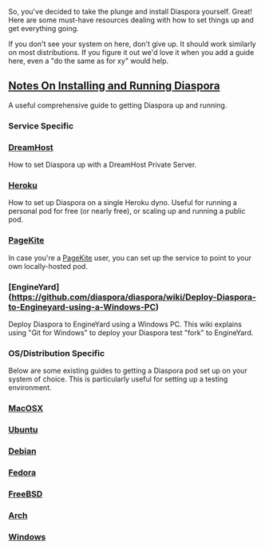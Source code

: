 So, you've decided to take the plunge and install Diaspora yourself. Great! Here are some must-have resources dealing with how to set things up and get everything going. 

If you don't see your system on here, don't give up. It should work similarly on most distributions. If you figure it out we'd love it when you add a guide here, even a "do the same as for xy" would help.

## [Notes On Installing and Running Diaspora](https://github.com/diaspora/diaspora/wiki/Notes-on-Installing-and-Running-Diaspora)
A useful comprehensive guide to getting Diaspora up and running.

### Service Specific

### [DreamHost](https://github.com/diaspora/diaspora/wiki/Installing-on-dreamhost)
How to set Diaspora up with a DreamHost Private Server.

### [Heroku](https://github.com/diaspora/diaspora/wiki/Installing-on-heroku)
How to set up Diaspora on a single Heroku dyno. Useful for running a personal pod for free (or nearly free), or scaling up and running a public pod.

### [PageKite](https://github.com/diaspora/diaspora/wiki/How-to-Use-Pagekite-to-Link-Your-Own-Domain-Name-to-a-Local-Network-Diaspora-Pod)
In case you're a [PageKite](http://pagekite.net/) user, you can set up the service to point to your own locally-hosted pod.

### [EngineYard] (https://github.com/diaspora/diaspora/wiki/Deploy-Diaspora-to-Engineyard-using-a-Windows-PC)
Deploy Diaspora to EngineYard using a Windows PC. This wiki explains using "Git for Windows" to deploy your Diaspora test "fork" to EngineYard.


### OS/Distribution Specific

Below are some existing guides to getting a Diaspora pod set up on your system of choice. This is particularly useful for setting up a testing environment.

### [MacOSX](https://github.com/diaspora/diaspora/wiki/Installing-on-Mac-OS-X)
### [Ubuntu](https://github.com/diaspora/diaspora/wiki/Installing-on-Ubuntu)
### [Debian](https://github.com/diaspora/diaspora/wiki/Installing-on-Debian)
### [Fedora](https://github.com/diaspora/diaspora/wiki/Installing-on-Fedora)
### [FreeBSD](https://github.com/diaspora/diaspora/wiki/Installing-on-FreeBSD)
### [Arch](https://wiki.archlinux.org/index.php/Diaspora)
### [Windows](https://github.com/diaspora/diaspora/wiki/Diaspora-on-a-Windows-Box)